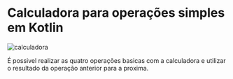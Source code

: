 # Calculadora para operações simples em Kotlin

![calculadora](https://github.com/GuilhermeMViana/calculadora-kotlin/assets/125066078/fcf00e2b-ce4b-40c5-b215-7332df043c65)

É possivel realizar as quatro operações basicas com a calculadora e utilizar o resultado da operação anterior para a proxima.

